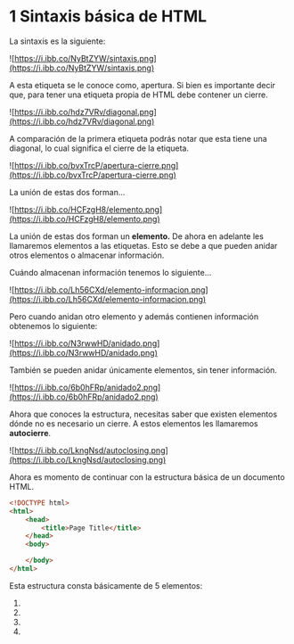# 1 Sintaxis básica de HTML

La sintaxis es la siguiente:

![https://i.ibb.co/NyBtZYW/sintaxis.png](https://i.ibb.co/NyBtZYW/sintaxis.png)

A esta etiqueta se le conoce como, apertura. Si bien es importante decir que, para tener una etiqueta propia de HTML debe contener un cierre.

![https://i.ibb.co/hdz7VRv/diagonal.png](https://i.ibb.co/hdz7VRv/diagonal.png)

A comparación de la primera etiqueta podrás notar que esta tiene una diagonal, lo cual significa el cierre de la etiqueta.

![https://i.ibb.co/bvxTrcP/apertura-cierre.png](https://i.ibb.co/bvxTrcP/apertura-cierre.png)

La unión de estas dos forman... 

![https://i.ibb.co/HCFzgH8/elemento.png](https://i.ibb.co/HCFzgH8/elemento.png)

La unión de estas dos forman un **elemento.** De ahora en adelante les llamaremos elementos a las etiquetas. Esto se debe a que pueden anidar otros elementos o almacenar información.

Cuándo almacenan información tenemos lo siguiente...

![https://i.ibb.co/Lh56CXd/elemento-informacion.png](https://i.ibb.co/Lh56CXd/elemento-informacion.png)

Pero cuando anidan otro elemento y además contienen información obtenemos lo siguiente:

![https://i.ibb.co/N3rwwHD/anidado.png](https://i.ibb.co/N3rwwHD/anidado.png)

También se pueden anidar únicamente elementos, sin tener información.

![https://i.ibb.co/6b0hFRp/anidado2.png](https://i.ibb.co/6b0hFRp/anidado2.png)

Ahora que conoces la estructura, necesitas saber que existen elementos dónde no es necesario un cierre. A estos elementos les llamaremos **autocierre**.

![https://i.ibb.co/LkngNsd/autoclosing.png](https://i.ibb.co/LkngNsd/autoclosing.png)

Ahora es momento de continuar con la estructura básica de un documento HTML.

```html
<!DOCTYPE html>
<html>	
	<head>
		<title>Page Title</title>
	</head>
	<body>

	</body>
</html>
```

Esta estructura consta básicamente de 5 elementos:

1. <!DOCTYPE html>
2. <html>
3. <head>
4. <title>
5. <body>

Dentro del elementos **<head>** insertaremos información importante para el navegador. Esta información también le será muy útil a motores de busqueda como Google, Yahoo, Bing, etc. permitiendo mostrar información acerca de tu sitio web a los usuarios.

![https://i.ibb.co/1Gk9QKv/head.png](https://i.ibb.co/1Gk9QKv/head.png)

Mientras que en el elemento **<body>** insertaremos todos los elementos que darán forma a nuestra página web, en términos de maquetación y organización.

![https://i.ibb.co/qkQmpx2/body.png](https://i.ibb.co/qkQmpx2/body.png)

### Recursos

- Lista completa de etiquetas HTML: Digital
    
    ![https://i.ibb.co/599r0gm/html-tags.png](https://i.ibb.co/599r0gm/html-tags.png)
    
- Lista completa de etiquetas HTML: Para imprimir
    
    [html-tags-print.pdf](https://drive.google.com/file/d/16aFgBh5idX-9BBVIQjXqprCHquUCu7xN/view?usp=drivesdk)
    
- Editores de código
    
    [Atom editor](https://atom.io/)
    
    [Visual Studio Code](https://code.visualstudio.com/)
    
    [Playcode](https://playcode.io/new/)
    
    [Codepen](https://codepen.io/pen/)
    
    [TrebEdit](https://play.google.com/store/apps/details?id=com.teejay.trebedit&hl=es&gl=US)
    
    [Dcoder](https://play.google.com/store/apps/details?id=com.paprbit.dcoder)
    
    [Kodex](https://apps.apple.com/app/kodex/id1038574481?ls=1)
    
    [Koder](https://apps.apple.com/us/app/koder-code-editor/id1447489375)
    

[Actividades](https://www.notion.so/3e02035ae1c146dd9765faa26531f381)

### Referencia bibliográfica

- *HTML Reference*. (s. f.). W3school. Recuperado 9 de diciembre de 2021, de https://www.w3schools.com/tags/default.asp
- *List of HTML5 Tags/Elements - Tutorial Republic*. (s. f.). TutorialRepublic. Recuperado 9 de diciembre de 2021, de https://www.tutorialrepublic.com/html-reference/html5-tags.php